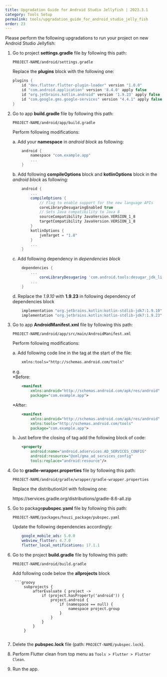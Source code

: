 ```yaml
---
title: Upgradation Guide for Android Studio Jellyfish | 2023.3.1
category: Tools Setup
permalink: tools/upgradation_guide_for_android_studio_jelly_fish
order: 23
---
```


Please perform the following upgradations to run your project on new Android Studio Jellyfish:

1. Go to project **settings.gradle** file by following this path:  

    `PROJECT-NAME/android/settings.gradle`  

    Replace the **plugins** block with the following one:

    ```groovy
    plugins {
        id "dev.flutter.flutter-plugin-loader" version "1.0.0"
        id "com.android.application" version '8.4.0' apply false
        id "org.jetbrains.kotlin.android" version '1.9.23' apply false
        id "com.google.gms.google-services" version "4.4.1" apply false
    }
    ```

2. Go to app **build.gradle**  file by following this path:  
    
    `PROJECT-NAME/android/app/build.gradle`
    
    Perform following modifications:

    a. Add your **namespace** in *android block* as following:

    ```groovy
        android {
            namespace "com.example.app"
            ...
        }
    ```

    b. Add following **compileOptions** block and **kotlinOptions** block in the *android block* as following:

    ```groovy
        android {
            ...
            compileOptions {
                // Flag to enable support for the new language APIs
                coreLibraryDesugaringEnabled true
                // Sets Java compatibility to Java 8
                sourceCompatibility JavaVersion.VERSION_1_8
                targetCompatibility JavaVersion.VERSION_1_8
            }
            kotlinOptions {
                jvmTarget = "1.8"
            }
            ...
        }
    ```

    c. Add following dependency in *dependencies block*

    ```groovy
        dependencies {
            ...
                coreLibraryDesugaring 'com.android.tools:desugar_jdk_libs:2.0.3'
            ...
        }
    ```

    d. Replace the *1.9.10* with **1.9.23** in following dependency of dependencies block

    ```groovy
        implementation "org.jetbrains.kotlin:kotlin-stdlib-jdk7:1.9.10" [OLD]
        implementation "org.jetbrains.kotlin:kotlin-stdlib-jdk7:1.9.23" [UPDATED]
    ```

3. Go to app **AndroidManifest.xml** file by following this path:  

    `PROJECT-NAME/android/app/src/main/AndroidManifest.xml`  
    
    Perform following modifications:

    a. Add following code line in the <manifest> tag at the start of the file:
    ```xml   
        xmlns:tools="http://schemas.android.com/tools"
    ```
    e.g.   
    *Before:
    ```xml   
        <manifest
            xmlns:android="http://schemas.android.com/apk/res/android"
            package="com.example.app">
    ```

    *After:
    ```xml   
        <manifest
            xmlns:android="http://schemas.android.com/apk/res/android"
            xmlns:tools="http://schemas.android.com/tools"
            package="com.example.app">
    ```

    b. Just before the closing of <application> tag add the following block of code:
    ```xml   
        <property
            android:name="android.adservices.AD_SERVICES_CONFIG"
            android:resource="@xml/gma_ad_services_config"
            tools:replace="android:resource"/>
    ```

4. Go to **gradle-wrapper.properties** file by following this path:   

    `PROJECT-NAME/android/gradle/wrapper/gradle-wrapper.properties` 
    
    Replace the distributionUrl with following one:

    https\://services.gradle.org/distributions/gradle-8.6-all.zip

5. Go to package**pubspec.yaml** file by following this path:    

    `PROJECT-NAME/packages/houzi_package/pubspec.yaml` 

    Update the following dependencies accordingly:  
    
    ```yaml
        google_mobile_ads: 5.0.0  
        webview_flutter: 4.7.0  
        flutter_local_notifications: 17.1.1
    ```

6. Go to the project **build.gradle** file by following this path:  
    
    `PROJECT-NAME/android/build.gradle`  
     
     Add following code below the **allprojects** block

        ```groovy
            subprojects {
                afterEvaluate { project ->
                    if (project.hasProperty('android')) {
                        project.android {
                            if (namespace == null) {
                                namespace project.group
                            }
                        }
                    }
                }
            }
    ```
    
7. Delete the **pubspec.lock** file (path: `PROJECT-NAME/pubspec.lock`).

8. Perform Flutter clean from top menu as
    `Tools > Flutter > Flutter Clean`.

9. Run the app.